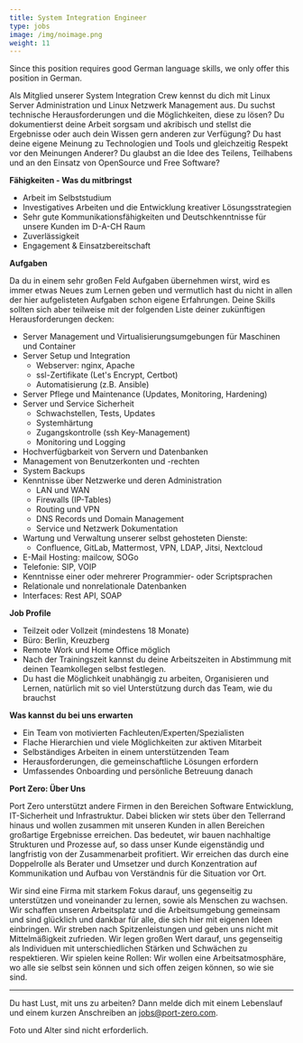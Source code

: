 ```yaml
---
title: System Integration Engineer
type: jobs
image: /img/noimage.png
weight: 11
---
```


Since this position requires good German language skills, we only offer this position in German.

Als Mitglied unserer System Integration Crew kennst du dich mit Linux Server Administration und
Linux Netzwerk Management aus. Du suchst technische Herausforderungen und die Möglichkeiten, diese
zu lösen? Du dokumentierst deine Arbeit sorgsam und akribisch und stellst die Ergebnisse oder auch
dein Wissen gern anderen zur Verfügung? Du hast deine eigene Meinung zu Technologien und Tools und
gleichzeitig Respekt vor den Meinungen Anderer? Du glaubst an die Idee des Teilens, Teilhabens und
an den Einsatz von OpenSource und Free Software?


**Fähigkeiten - Was du mitbringst**

- Arbeit im Selbststudium
- Investigatives Arbeiten und die Entwicklung kreativer Lösungsstrategien
- Sehr gute Kommunikationsfähigkeiten und Deutschkenntnisse für unsere Kunden im D-A-CH Raum
- Zuverlässigkeit
- Engagement & Einsatzbereitschaft


**Aufgaben**

Da du in einem sehr großen Feld Aufgaben übernehmen wirst, wird es immer etwas Neues zum Lernen
geben und vermutlich hast du nicht in allen der hier aufgelisteten Aufgaben schon eigene
Erfahrungen. Deine Skills sollten sich aber teilweise mit der folgenden Liste deiner zukünftigen
Herausforderungen decken:

- Server Management und Virtualisierungsumgebungen für Maschinen und Container
- Server Setup und Integration
    - Webserver: nginx, Apache
    - ssl-Zertifikate (Let's Encrypt, Certbot)
    - Automatisierung (z.B. Ansible)
- Server Pflege und Maintenance (Updates, Monitoring, Hardening)
- Server und Service Sicherheit
    - Schwachstellen, Tests, Updates
    - Systemhärtung
    - Zugangskontrolle (ssh Key-Management)
    - Monitoring und Logging
- Hochverfügbarkeit von Servern und Datenbanken
- Management von Benutzerkonten und -rechten
- System Backups
- Kenntnisse über Netzwerke und deren Administration
    - LAN und WAN
    - Firewalls (IP-Tables)
    - Routing und VPN
    - DNS Records und Domain Management
    - Service und Netzwerk Dokumentation
- Wartung und Verwaltung unserer selbst gehosteten Dienste:
    - Confluence, GitLab, Mattermost, VPN, LDAP, Jitsi, Nextcloud
- E-Mail Hosting: mailcow, SOGo
- Telefonie:  SIP, VOIP
- Kenntnisse einer oder mehrerer Programmier- oder Scriptsprachen
- Relationale und nonrelationale Datenbanken
- Interfaces: Rest API, SOAP


**Job Profile**

- Teilzeit oder Vollzeit (mindestens 18 Monate)
- Büro: Berlin, Kreuzberg
- Remote Work und Home Office möglich
- Nach der Trainingszeit kannst du deine Arbeitszeiten in Abstimmung mit deinen Teamkollegen selbst festlegen.
- Du hast die Möglichkeit unabhängig zu arbeiten, Organisieren und Lernen, natürlich mit so viel Unterstützung durch das Team, wie du brauchst


**Was kannst du bei uns erwarten**

- Ein Team von motivierten Fachleuten/Experten/Spezialisten
- Flache Hierarchien und viele Möglichkeiten zur aktiven Mitarbeit
- Selbständiges Arbeiten in einem unterstützenden Team
- Herausforderungen, die gemeinschaftliche Lösungen erfordern
- Umfassendes Onboarding und persönliche Betreuung danach


**Port Zero: Über Uns**

Port Zero unterstützt andere Firmen in den Bereichen Software Entwicklung, IT-Sicherheit und
Infrastruktur. Dabei blicken wir stets über den Tellerrand hinaus und wollen zusammen mit unseren
Kunden in allen Bereichen großartige Ergebnisse erreichen. Das bedeutet, wir bauen nachhaltige
Strukturen und Prozesse auf, so dass unser Kunde eigenständig und langfristig von der Zusammenarbeit
profitiert. Wir erreichen das durch eine Doppelrolle als Berater und Umsetzer und durch
Konzentration auf Kommunikation und Aufbau von Verständnis für die Situation vor Ort.

Wir sind eine Firma mit starkem Fokus darauf, uns gegenseitig zu unterstützen und voneinander zu
lernen, sowie als Menschen zu wachsen. Wir schaffen unseren Arbeitsplatz und die Arbeitsumgebung
gemeinsam und sind glücklich und dankbar für alle, die sich hier mit eigenen Ideen einbringen. Wir
streben nach Spitzenleistungen und geben uns nicht mit Mittelmäßigkeit zufrieden. Wir legen großen
Wert darauf, uns gegenseitig als Individuen mit unterschiedlichen Stärken und Schwächen zu
respektieren. Wir spielen keine Rollen: Wir wollen eine Arbeitsatmosphäre, wo alle sie selbst sein
können und sich offen zeigen können, so wie sie sind.

---
Du hast Lust, mit uns zu arbeiten? Dann melde dich mit einem Lebenslauf und einem kurzen Anschreiben
an jobs@port-zero.com.

Foto und Alter sind nicht erforderlich. 
